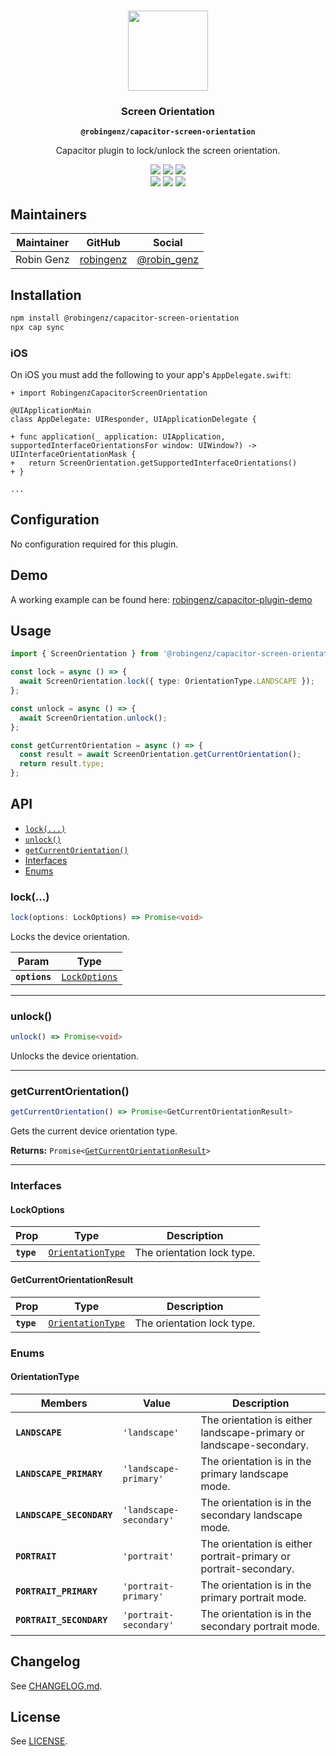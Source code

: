 <p align="center"><br><img src="https://user-images.githubusercontent.com/236501/85893648-1c92e880-b7a8-11ea-926d-95355b8175c7.png" width="128" height="128" /></p>
<h3 align="center">Screen Orientation</h3>
<p align="center"><strong><code>@robingenz/capacitor-screen-orientation</code></strong></p>
<p align="center">
  Capacitor plugin to lock/unlock the screen orientation. 
</p>

<p align="center">
  <img src="https://img.shields.io/maintenance/yes/2021?style=flat-square" />
  <a href="https://github.com/robingenz/capacitor-screen-orientation/actions?query=workflow%3A%22CI%22"><img src="https://img.shields.io/github/workflow/status/robingenz/capacitor-screen-orientation/CI/main?style=flat-square" /></a>
  <a href="https://www.npmjs.com/package/@robingenz/capacitor-screen-orientation"><img src="https://img.shields.io/npm/l/@robingenz/capacitor-screen-orientation?style=flat-square" /></a>
<br>
  <a href="https://www.npmjs.com/package/@robingenz/capacitor-screen-orientation"><img src="https://img.shields.io/npm/dw/@robingenz/capacitor-screen-orientation?style=flat-square" /></a>
  <a href="https://www.npmjs.com/package/@robingenz/capacitor-screen-orientation"><img src="https://img.shields.io/npm/v/@robingenz/capacitor-screen-orientation?style=flat-square" /></a>
<!-- ALL-CONTRIBUTORS-BADGE:START - Do not remove or modify this section -->
<a href="#contributors-"><img src="https://img.shields.io/badge/all%20contributors-1-orange?style=flat-square" /></a>
<!-- ALL-CONTRIBUTORS-BADGE:END -->
</p>

## Maintainers

| Maintainer | GitHub                                    | Social                                        |
| ---------- | ----------------------------------------- | --------------------------------------------- |
| Robin Genz | [robingenz](https://github.com/robingenz) | [@robin_genz](https://twitter.com/robin_genz) |

## Installation

```bash
npm install @robingenz/capacitor-screen-orientation
npx cap sync
```

### iOS

On iOS you must add the following to your app's `AppDelegate.swift`:

```diff-swift
+ import RobingenzCapacitorScreenOrientation

@UIApplicationMain
class AppDelegate: UIResponder, UIApplicationDelegate {

+ func application(_ application: UIApplication, supportedInterfaceOrientationsFor window: UIWindow?) -> UIInterfaceOrientationMask {
+   return ScreenOrientation.getSupportedInterfaceOrientations()
+ }

...
```

## Configuration

No configuration required for this plugin.

## Demo

A working example can be found here: [robingenz/capacitor-plugin-demo](https://github.com/robingenz/capacitor-plugin-demo)

## Usage

```typescript
import { ScreenOrientation } from '@robingenz/capacitor-screen-orientation';

const lock = async () => {
  await ScreenOrientation.lock({ type: OrientationType.LANDSCAPE });
};

const unlock = async () => {
  await ScreenOrientation.unlock();
};

const getCurrentOrientation = async () => {
  const result = await ScreenOrientation.getCurrentOrientation();
  return result.type;
};
```

## API

<docgen-index>

- [`lock(...)`](#lock)
- [`unlock()`](#unlock)
- [`getCurrentOrientation()`](#getcurrentorientation)
- [Interfaces](#interfaces)
- [Enums](#enums)

</docgen-index>

<docgen-api>
<!--Update the source file JSDoc comments and rerun docgen to update the docs below-->

### lock(...)

```typescript
lock(options: LockOptions) => Promise<void>
```

Locks the device orientation.

| Param         | Type                                                |
| ------------- | --------------------------------------------------- |
| **`options`** | <code><a href="#lockoptions">LockOptions</a></code> |

---

### unlock()

```typescript
unlock() => Promise<void>
```

Unlocks the device orientation.

---

### getCurrentOrientation()

```typescript
getCurrentOrientation() => Promise<GetCurrentOrientationResult>
```

Gets the current device orientation type.

**Returns:** <code>Promise&lt;<a href="#getcurrentorientationresult">GetCurrentOrientationResult</a>&gt;</code>

---

### Interfaces

#### LockOptions

| Prop       | Type                                                        | Description                |
| ---------- | ----------------------------------------------------------- | -------------------------- |
| **`type`** | <code><a href="#orientationtype">OrientationType</a></code> | The orientation lock type. |

#### GetCurrentOrientationResult

| Prop       | Type                                                        | Description                |
| ---------- | ----------------------------------------------------------- | -------------------------- |
| **`type`** | <code><a href="#orientationtype">OrientationType</a></code> | The orientation lock type. |

### Enums

#### OrientationType

| Members                   | Value                              | Description                                                         |
| ------------------------- | ---------------------------------- | ------------------------------------------------------------------- |
| **`LANDSCAPE`**           | <code>'landscape'</code>           | The orientation is either landscape-primary or landscape-secondary. |
| **`LANDSCAPE_PRIMARY`**   | <code>'landscape-primary'</code>   | The orientation is in the primary landscape mode.                   |
| **`LANDSCAPE_SECONDARY`** | <code>'landscape-secondary'</code> | The orientation is in the secondary landscape mode.                 |
| **`PORTRAIT`**            | <code>'portrait'</code>            | The orientation is either portrait-primary or portrait-secondary.   |
| **`PORTRAIT_PRIMARY`**    | <code>'portrait-primary'</code>    | The orientation is in the primary portrait mode.                    |
| **`PORTRAIT_SECONDARY`**  | <code>'portrait-secondary'</code>  | The orientation is in the secondary portrait mode.                  |

</docgen-api>

## Changelog

See [CHANGELOG.md](https://github.com/robingenz/capacitor-screen-orientation/blob/master/CHANGELOG.md).

## License

See [LICENSE](https://github.com/robingenz/capacitor-screen-orientation/blob/master/LICENSE).
